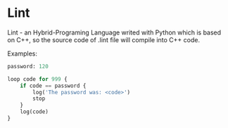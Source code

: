 # Lint
Lint - an Hybrid-Programing Language writed with Python which is based on C++, so the source code of .lint file will compile into C++ code.

Examples:
```python
password: 120

loop code for 999 {
    if code == password {
        log('The password was: <code>')
        stop
    }
    log(code)
}
```
